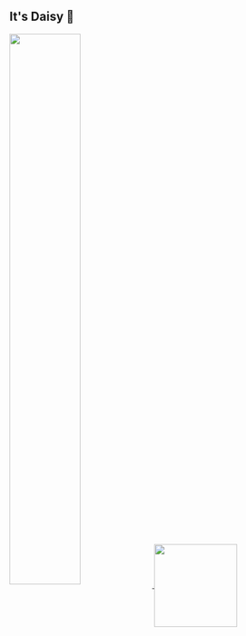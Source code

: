 ## It's Daisy 🌼

<div align="left">
  <a href="https://github.com/Jeong-minji/github-readme-stats">
  <img align="center" width="49.9%" src="https://github-readme-stats.vercel.app/api?username=Jeong-minji&hide=stars&show_icons=true&theme=gruvbox&bg_color=whiteg" />
</a>
<a href="https://github.com/Jeong-minji/github-readme-status">
  <img align="center" height="146px" src="https://github-readme-stats.vercel.app/api/top-langs/?username=Jeong-minji&layout=compact" />
</a>
</div>

